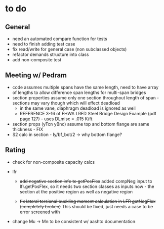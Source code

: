 # to do

## General 

* need an automated compare function for tests
* need to finish adding test case
* fix read/write for general case (non subclassed objects)
* refactor demands structure into class
* add non-composite test

## Meeting w/ Pedram
* code assumes multiple spans have the same length, need to have array of lengths to allow difference span lengths for multi-span bridges
* section properties assume only one section throughout length of span - sections may vary though which will effect deadload 
	* in the same vane, diaphragm deadload is ignored as well
	* REFERENCE 3-16 of FHWA LRFD Steel Bridge Design Example (pdf page 127) - uses DLmisc = .015 K/ft
* section props (yTcn yBnc) assume top and bottom flange are same thickness - FIX
* S2 calc in section - Iy/bf_bot/2 -> why bottom flange? 



## Rating

* check for non-composite capacity calcs

* lfr

	* ~~add negative section info to getPosFlex~~ added compNeg input to lfr.getPosFlex, so it needs two section classes as inputs now - the section at the positive region as well as negative region
	
	* ~~fix lateral torsional buckling moment calculation in LFR getNegFlex (completely broken)~~ This should be fixed, just needs a case to be error screened with
	
* change Mu -> Mn to be consistent w/ aashto documentation

